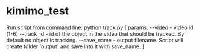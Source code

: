 # kimimo_test

Run script from command line:
python track.py [
    params:
        --video - video id (1-6)
        --track_id - id of the object in the video that should be tracked. By default no object is tracking.
        --save_name - output filename. Script will create folder 'output' and save into it with save_name.
]